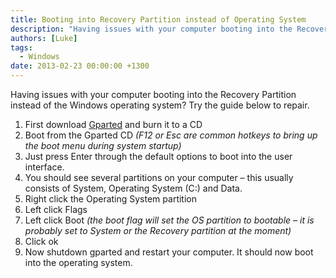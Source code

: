 ```yaml
---
title: Booting into Recovery Partition instead of Operating System
description: "Having issues with your computer booting into the Recovery Partition instead of the Windows operating system? Try the guide below to repair."
authors: [Luke]
tags:
  - Windows
date: 2013-02-23 00:00:00 +1300
---
```

Having issues with your computer booting into the Recovery Partition instead of the Windows operating system? Try the guide below to repair.


  1. First download <a title="GParted (Gnome Partition Manager)" href="http://gparted.sourceforge.net/download.php" target="_blank">Gparted</a> and burn it to a CD
  2. Boot from the Gparted CD _(F12 or Esc are common hotkeys to bring up the boot menu during system startup)_
  3. Just press Enter through the default options to boot into the user interface.
  4. You should see several partitions on your computer – this usually consists of System, Operating System (C:) and Data.
  5. Right click the Operating System partition
  6. Left click Flags
  7. Left click Boot _(the boot flag will set the OS partition to bootable – it is probably set to System or the Recovery partition at the moment)_
  8. Click ok
  9. Now shutdown gparted and restart your computer. It should now boot into the operating system.